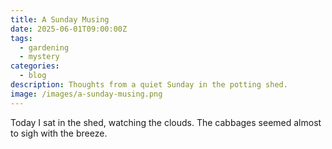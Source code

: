 ```yaml
---
title: A Sunday Musing
date: 2025-06-01T09:00:00Z
tags:
  - gardening
  - mystery
categories:
  - blog
description: Thoughts from a quiet Sunday in the potting shed.
image: /images/a-sunday-musing.png
---
```


Today I sat in the shed, watching the clouds. The cabbages seemed almost to sigh with the breeze.

